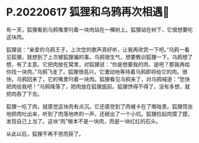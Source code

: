 # P.20220617 狐狸和乌鸦再次相遇🥩
有一天，狐狸看到乌鸦嘴里叼着一块肉站在一棵树上。狐狸站在树下，它很想要吃这块肉。

狐狸说：“亲爱的乌鸦王子，上次您的歌声真好听，让我再欣赏一下吧。”乌鸦一看见狐狸，就想到了上次被狐狸骗的事。乌鸦很生气，想要教训狐狸一下。乌鸦想了想，有了主意。它把肉放在窝里，对狐狸说：“你是想要我的肉，是吧？那我再给你找一块肉。”乌鸦飞走了。狐狸很高兴，它激动地等待着乌鸦即将给它的肉。很快，乌鸦回来了，它的嘴里叼着一块肉。狐狸看见乌鸦来了，对乌鸦喊道：“您快把肉给我吧！”乌鸦降落了，把肉放在狐狸面前。狐狸馋得不得了，没有多想，就把肉吞了下去。

狐狸一吃了肉，就感觉这块肉有点沉。它还感觉到了肉被卡在了喉咙里。狐狸慌张地把肉吐出来，听到了肉落地咚的一声，还砸出了一个小坑。狐狸捡起肉摸了摸，发现自己上当了。这块“肉”根本不是一块肉，而是一块红红的石头。

从此以后，狐狸不再不劳而获了。